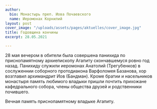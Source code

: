 ```yaml
---
author:
  bio: Монастырь преп. Иова Почаевского
  name: Иеромонах Корнилий
layout: post
cover_image: "/uploads/assets/pages/aktuelles/cover_image.jpg"
title: Годовщина кончины
excerpt: 28.05.2021

---
```

28 мая вечером в обители была совершена панихида по приснопамятному архиепископу Агапиту скончавшемуся ровно год назад. Панихиду служили иеромонах Анатолий (Трегубенков) в сослуженнии соборного протодиакона Варфоломея Базанова, хор возглавил архимандрит Иов (Бандман). Кроме братии и насельников монастыря память любимого владыки пришли почтить прихожане кафедрального собора, члены общества друзей и родственники почившего. 

Вечная память приснопамятному владыке Агапиту.